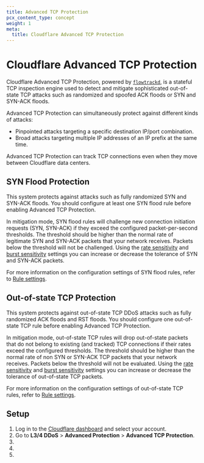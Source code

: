 ```yaml
---
title: Advanced TCP Protection
pcx_content_type: concept
weight: 1
meta:
  title: Cloudflare Advanced TCP Protection
---
```


# Cloudflare Advanced TCP Protection

Cloudflare Advanced TCP Protection, powered by [`flowtrackd`](https://blog.cloudflare.com/announcing-flowtrackd/), is a stateful TCP inspection engine used to detect and mitigate sophisticated out-of-state TCP attacks such as randomized and spoofed ACK floods or SYN and SYN-ACK floods.

Advanced TCP Protection can simultaneously protect against different kinds of attacks:
* Pinpointed attacks targeting a specific destination IP/port combination.
* Broad attacks targeting multiple IP addresses of an IP prefix at the same time.

Advanced TCP Protection can track TCP connections even when they move between Cloudflare data centers.

## SYN Flood Protection

This system protects against attacks such as fully randomized SYN and SYN-ACK floods. You should configure at least one SYN flood rule before enabling Advanced TCP Protection.

In mitigation mode, SYN flood rules will challenge new connection initiation requests (SYN, SYN-ACK) if they exceed the configured packet-per-second thresholds. The threshold should be higher than the normal rate of legitimate SYN and SYN-ACK packets that your network receives. Packets below the threshold will not be challenged. Using the [rate sensitivity](/ddos-protection/tcp-protection/rule-settings/#rate-sensitivity) and [burst sensitivity](/ddos-protection/tcp-protection/rule-settings/#burst-sensitivity) settings you can increase or decrease the tolerance of SYN and SYN-ACK packets.

For more information on the configuration settings of SYN flood rules, refer to [Rule settings](/ddos-protection/tcp-protection/rule-settings/).

## Out-of-state TCP Protection

This system protects against out-of-state TCP DDoS attacks such as fully randomized ACK floods and RST floods. You should configure one out-of-state TCP rule before enabling Advanced TCP Protection.

In mitigation mode, out-of-state TCP rules will drop out-of-state packets that do not belong to existing (and tracked) TCP connections if their rates exceed the configured thresholds. The threshold should be higher than the normal rate of non SYN or SYN-ACK TCP packets that your network receives. Packets below the threshold will not be evaluated. Using the [rate sensitivity](/ddos-protection/tcp-protection/rule-settings/#rate-sensitivity) and [burst sensitivity](/ddos-protection/tcp-protection/rule-settings/#burst-sensitivity) settings you can increase or decrease the tolerance of out-of-state TCP packets.

For more information on the configuration settings of out-of-state TCP rules, refer to [Rule settings](/ddos-protection/tcp-protection/rule-settings/).

## Setup

1. Log in to the [Cloudflare dashboard](https://dash.cloudflare.com/login) and select your account. 
2. Go to **L3/4 DDoS** > **Advanced Protection** > **Advanced TCP Protection**.
3. 
4.
5.